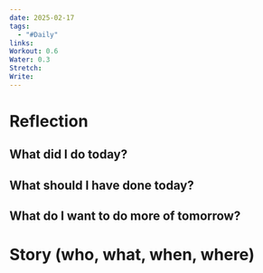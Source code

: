```yaml
---
date: 2025-02-17
tags:
  - "#Daily"
links: 
Workout: 0.6
Water: 0.3
Stretch: 
Write:
---
```

# Reflection
## What did I do today?

## What should I have done today?

## What do I want to do more of tomorrow?

# Story (who, what, when, where)

